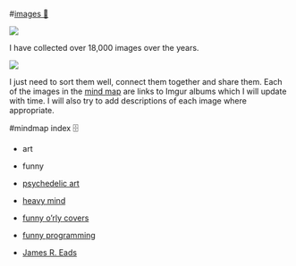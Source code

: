 #[images 🎨](https://my.mindnode.com/mTasm9Ay8VtFs7fHRPDUSdEMqHExtjpcgwjBeUTC)

![](http://i.imgur.com/MLQ6Amz.png)

I have collected over 18,000 images over the years.

![](http://i.imgur.com/CwZeXkE.png)

I just need to sort them well, connect them together and share them. Each of the images in the [mind map](https://my.mindnode.com/mTasm9Ay8VtFs7fHRPDUSdEMqHExtjpcgwjBeUTC) are links to Imgur albums which I will update with time. I will also try to add descriptions of each image where appropriate.

#mindmap index 🗄️

- art


- funny


- [psychedelic art](http://imgur.com/a/NqhGo)


- [heavy mind](http://imgur.com/a/om6BB)


- [funny o’rly covers](http://imgur.com/a/Ykcyb)


- [funny programming](http://imgur.com/a/hb4nX)


- [James R. Eads](http://imgur.com/a/Aao8R)

